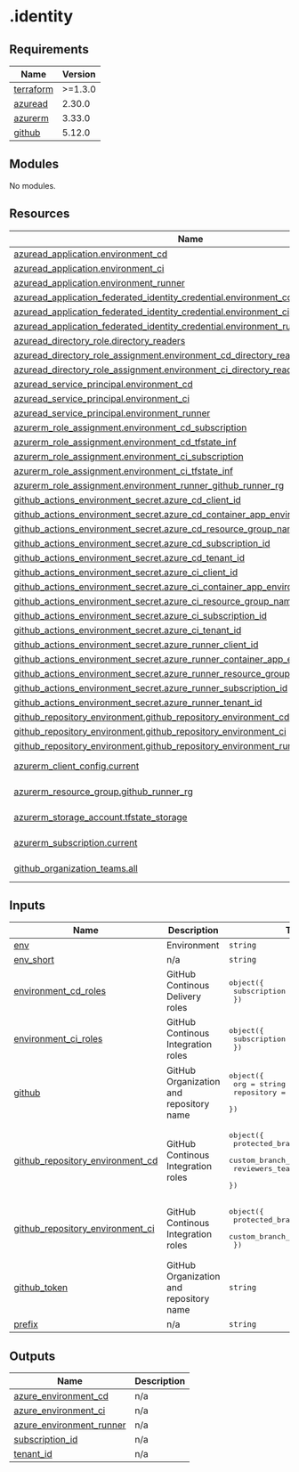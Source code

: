 # .identity

<!-- BEGINNING OF PRE-COMMIT-TERRAFORM DOCS HOOK -->
## Requirements

| Name | Version |
|------|---------|
| <a name="requirement_terraform"></a> [terraform](#requirement\_terraform) | >=1.3.0 |
| <a name="requirement_azuread"></a> [azuread](#requirement\_azuread) | 2.30.0 |
| <a name="requirement_azurerm"></a> [azurerm](#requirement\_azurerm) | 3.33.0 |
| <a name="requirement_github"></a> [github](#requirement\_github) | 5.12.0 |

## Modules

No modules.

## Resources

| Name | Type |
|------|------|
| [azuread_application.environment_cd](https://registry.terraform.io/providers/hashicorp/azuread/2.30.0/docs/resources/application) | resource |
| [azuread_application.environment_ci](https://registry.terraform.io/providers/hashicorp/azuread/2.30.0/docs/resources/application) | resource |
| [azuread_application.environment_runner](https://registry.terraform.io/providers/hashicorp/azuread/2.30.0/docs/resources/application) | resource |
| [azuread_application_federated_identity_credential.environment_cd](https://registry.terraform.io/providers/hashicorp/azuread/2.30.0/docs/resources/application_federated_identity_credential) | resource |
| [azuread_application_federated_identity_credential.environment_ci](https://registry.terraform.io/providers/hashicorp/azuread/2.30.0/docs/resources/application_federated_identity_credential) | resource |
| [azuread_application_federated_identity_credential.environment_runner](https://registry.terraform.io/providers/hashicorp/azuread/2.30.0/docs/resources/application_federated_identity_credential) | resource |
| [azuread_directory_role.directory_readers](https://registry.terraform.io/providers/hashicorp/azuread/2.30.0/docs/resources/directory_role) | resource |
| [azuread_directory_role_assignment.environment_cd_directory_readers](https://registry.terraform.io/providers/hashicorp/azuread/2.30.0/docs/resources/directory_role_assignment) | resource |
| [azuread_directory_role_assignment.environment_ci_directory_readers](https://registry.terraform.io/providers/hashicorp/azuread/2.30.0/docs/resources/directory_role_assignment) | resource |
| [azuread_service_principal.environment_cd](https://registry.terraform.io/providers/hashicorp/azuread/2.30.0/docs/resources/service_principal) | resource |
| [azuread_service_principal.environment_ci](https://registry.terraform.io/providers/hashicorp/azuread/2.30.0/docs/resources/service_principal) | resource |
| [azuread_service_principal.environment_runner](https://registry.terraform.io/providers/hashicorp/azuread/2.30.0/docs/resources/service_principal) | resource |
| [azurerm_role_assignment.environment_cd_subscription](https://registry.terraform.io/providers/hashicorp/azurerm/3.33.0/docs/resources/role_assignment) | resource |
| [azurerm_role_assignment.environment_cd_tfstate_inf](https://registry.terraform.io/providers/hashicorp/azurerm/3.33.0/docs/resources/role_assignment) | resource |
| [azurerm_role_assignment.environment_ci_subscription](https://registry.terraform.io/providers/hashicorp/azurerm/3.33.0/docs/resources/role_assignment) | resource |
| [azurerm_role_assignment.environment_ci_tfstate_inf](https://registry.terraform.io/providers/hashicorp/azurerm/3.33.0/docs/resources/role_assignment) | resource |
| [azurerm_role_assignment.environment_runner_github_runner_rg](https://registry.terraform.io/providers/hashicorp/azurerm/3.33.0/docs/resources/role_assignment) | resource |
| [github_actions_environment_secret.azure_cd_client_id](https://registry.terraform.io/providers/integrations/github/5.12.0/docs/resources/actions_environment_secret) | resource |
| [github_actions_environment_secret.azure_cd_container_app_environment_name](https://registry.terraform.io/providers/integrations/github/5.12.0/docs/resources/actions_environment_secret) | resource |
| [github_actions_environment_secret.azure_cd_resource_group_name](https://registry.terraform.io/providers/integrations/github/5.12.0/docs/resources/actions_environment_secret) | resource |
| [github_actions_environment_secret.azure_cd_subscription_id](https://registry.terraform.io/providers/integrations/github/5.12.0/docs/resources/actions_environment_secret) | resource |
| [github_actions_environment_secret.azure_cd_tenant_id](https://registry.terraform.io/providers/integrations/github/5.12.0/docs/resources/actions_environment_secret) | resource |
| [github_actions_environment_secret.azure_ci_client_id](https://registry.terraform.io/providers/integrations/github/5.12.0/docs/resources/actions_environment_secret) | resource |
| [github_actions_environment_secret.azure_ci_container_app_environment_name](https://registry.terraform.io/providers/integrations/github/5.12.0/docs/resources/actions_environment_secret) | resource |
| [github_actions_environment_secret.azure_ci_resource_group_name](https://registry.terraform.io/providers/integrations/github/5.12.0/docs/resources/actions_environment_secret) | resource |
| [github_actions_environment_secret.azure_ci_subscription_id](https://registry.terraform.io/providers/integrations/github/5.12.0/docs/resources/actions_environment_secret) | resource |
| [github_actions_environment_secret.azure_ci_tenant_id](https://registry.terraform.io/providers/integrations/github/5.12.0/docs/resources/actions_environment_secret) | resource |
| [github_actions_environment_secret.azure_runner_client_id](https://registry.terraform.io/providers/integrations/github/5.12.0/docs/resources/actions_environment_secret) | resource |
| [github_actions_environment_secret.azure_runner_container_app_environment_name](https://registry.terraform.io/providers/integrations/github/5.12.0/docs/resources/actions_environment_secret) | resource |
| [github_actions_environment_secret.azure_runner_resource_group_name](https://registry.terraform.io/providers/integrations/github/5.12.0/docs/resources/actions_environment_secret) | resource |
| [github_actions_environment_secret.azure_runner_subscription_id](https://registry.terraform.io/providers/integrations/github/5.12.0/docs/resources/actions_environment_secret) | resource |
| [github_actions_environment_secret.azure_runner_tenant_id](https://registry.terraform.io/providers/integrations/github/5.12.0/docs/resources/actions_environment_secret) | resource |
| [github_repository_environment.github_repository_environment_cd](https://registry.terraform.io/providers/integrations/github/5.12.0/docs/resources/repository_environment) | resource |
| [github_repository_environment.github_repository_environment_ci](https://registry.terraform.io/providers/integrations/github/5.12.0/docs/resources/repository_environment) | resource |
| [github_repository_environment.github_repository_environment_runner](https://registry.terraform.io/providers/integrations/github/5.12.0/docs/resources/repository_environment) | resource |
| [azurerm_client_config.current](https://registry.terraform.io/providers/hashicorp/azurerm/3.33.0/docs/data-sources/client_config) | data source |
| [azurerm_resource_group.github_runner_rg](https://registry.terraform.io/providers/hashicorp/azurerm/3.33.0/docs/data-sources/resource_group) | data source |
| [azurerm_storage_account.tfstate_storage](https://registry.terraform.io/providers/hashicorp/azurerm/3.33.0/docs/data-sources/storage_account) | data source |
| [azurerm_subscription.current](https://registry.terraform.io/providers/hashicorp/azurerm/3.33.0/docs/data-sources/subscription) | data source |
| [github_organization_teams.all](https://registry.terraform.io/providers/integrations/github/5.12.0/docs/data-sources/organization_teams) | data source |

## Inputs

| Name | Description | Type | Default | Required |
|------|-------------|------|---------|:--------:|
| <a name="input_env"></a> [env](#input\_env) | Environment | `string` | n/a | yes |
| <a name="input_env_short"></a> [env\_short](#input\_env\_short) | n/a | `string` | n/a | yes |
| <a name="input_environment_cd_roles"></a> [environment\_cd\_roles](#input\_environment\_cd\_roles) | GitHub Continous Delivery roles | <pre>object({<br>    subscription = list(string)<br>  })</pre> | n/a | yes |
| <a name="input_environment_ci_roles"></a> [environment\_ci\_roles](#input\_environment\_ci\_roles) | GitHub Continous Integration roles | <pre>object({<br>    subscription = list(string)<br>  })</pre> | n/a | yes |
| <a name="input_github"></a> [github](#input\_github) | GitHub Organization and repository name | <pre>object({<br>    org        = string<br>    repository = string<br>  })</pre> | n/a | yes |
| <a name="input_github_repository_environment_cd"></a> [github\_repository\_environment\_cd](#input\_github\_repository\_environment\_cd) | GitHub Continous Integration roles | <pre>object({<br>    protected_branches     = bool<br>    custom_branch_policies = bool<br>    reviewers_teams        = list(string)<br>  })</pre> | n/a | yes |
| <a name="input_github_repository_environment_ci"></a> [github\_repository\_environment\_ci](#input\_github\_repository\_environment\_ci) | GitHub Continous Integration roles | <pre>object({<br>    protected_branches     = bool<br>    custom_branch_policies = bool<br>  })</pre> | n/a | yes |
| <a name="input_github_token"></a> [github\_token](#input\_github\_token) | GitHub Organization and repository name | `string` | n/a | yes |
| <a name="input_prefix"></a> [prefix](#input\_prefix) | n/a | `string` | n/a | yes |

## Outputs

| Name | Description |
|------|-------------|
| <a name="output_azure_environment_cd"></a> [azure\_environment\_cd](#output\_azure\_environment\_cd) | n/a |
| <a name="output_azure_environment_ci"></a> [azure\_environment\_ci](#output\_azure\_environment\_ci) | n/a |
| <a name="output_azure_environment_runner"></a> [azure\_environment\_runner](#output\_azure\_environment\_runner) | n/a |
| <a name="output_subscription_id"></a> [subscription\_id](#output\_subscription\_id) | n/a |
| <a name="output_tenant_id"></a> [tenant\_id](#output\_tenant\_id) | n/a |
<!-- END OF PRE-COMMIT-TERRAFORM DOCS HOOK -->

